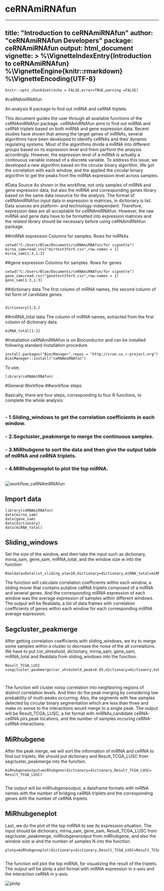 # ceRNAmiRNAfun
---
title: "Introduction to ceRNAmiRNAfun"
author: "ceRNAmiRNAfun Developers"
package: ceRNAmiRNAfun
output: 
  html_document
vignette: >
  %\VignetteIndexEntry{Introduction to ceRNAmiRNAfun}
  %\VignetteEngine{knitr::rmarkdown}
  %\VignetteEncoding{UTF-8} 
---

```{r setup, include=FALSE}
knitr::opts_chunk$set(echo = FALSE,error=TRUE,warning =FALSE)

```

#ceRNAmiRNAfun

An analysis R package to find out miRNA and ceRNA triplets.

This document guides the user through all available functions of the ceRNAmiRNAfun package. ceRNAmiRNAfun aims to find out miRNA and ceRNA triplets based on both miRNA and gene expression data.
Recent studies have shown that among the target genes of miRNAs, several algorithms have been developed to identify ceRNAs and their dynamic regulating systems. Most of the algorithms divide a miRNA into different groups based on its expression level and them perform the analysis accordingly. However, the expression level of a miRNA is actually a continuous variable instead of a discrete variable. To address this issue, we developed a new algorithm based on the circular binary algorithm. We got the correlation with each window, and the applied the circular binary algorithm to get the peaks from the miRNA expression level across samples.

#Data Source
As shown in the workflow, not only samples of miRNA and gene expression data, but also the miRNA and corresponding genes library based on the same data resource for the analysis. The format of ceRNAmiRNAfun input data in expression is matrices, in dictionary is list. Data sources are platform- and technology-independent. Therefore, expression data are all acceptable for ceRNAmiRNAfun. However, the raw miRNA and gene data have to be formatted into expression matrices and the related library should be necessary before using ceRNAmiRNAfun package.

##miRNA expression
Columns for samples. Rows for miRNAs

```{r }
setwd("C:/Users/Blue/Documents/ceRNAmiRNAfun/for vignette")
mirna_sam=read.csv("mirtest3forV.csv",row.names = 1)
mirna_sam[1:3,1:3]
```

##gene expression
Columns for samples. Rows for genes


```{r}
setwd("C:/Users/Blue/Documents/ceRNAmiRNAfun/for vignette")
gene_sam=read.csv("genetest3forV.csv",row.names = 1)
gene_sam[1:3,1:3]
```

##dictionary data
The first column of miRNA names, the second column of list form of candidate genes. 


```{r}

dictionary[1:3,]
```
##miRNA_total data
The column of miRNA names, extracted from the first column of dictionary data. 

```{r}
miRNA_total[1:3]

```

#Installation
ceRNAmiRNAfun is on Bioconductor and can be installed following standard installation procedure.


  
```{r,echo=TRUE,results = "hide",message=FALSE,eval=FALSE }
install.packages("BiocManager",repos = "http://cran.us.r-project.org")
BiocManager::install("ceRNAmiRNAfun")
```
To use,

```{r,echo=TRUE,results = "hide",message=FALSE,eval=FALSE}
library(ceRNAmiRNAfun)
```

#General Workflow
##workflow steps:

Basically, there are four steps, corresponding to four R functions, to complete the whole analysis:
```{r}

```

###	- 1.Sliding_windows to get the correlation coefficients in each window.
###	- 2.Segcluster_peakmerge to merge the continuous samples.
###	- 3.MiRhubgene to sort the data and then give the output table of miRNA and ceRNA triplets.
###	- 4.MiRhubgeneplot to plot the top miRNA.

```{r}

```

![workflow_ceRNAmiRNAfun](C:/Users/Blue/Documents/ceRNAmiRNAfun/vignettes/pics/workflow_ceRNAmiRNAfun.png)



##	Import data


```{r,echo=TRUE,results = "hide",message=FALSE,eval=FALSE}
library(ceRNAmiRNAfun)
data(mirna_sam)
data(gene_sam)
data(dictionary)
data(miRNA_total)
```



##	Sliding_windows
Set the size of the window, and then take the input such as dictionary, mirna_sam, gene_sam, miRNA_total, and the window size w into the function


```{r,echo=TRUE,results = "hide",message=FALSE,eval=FALSE}
Realdata=Datalist_sliding_w(w=10,dictionary=dictionary,miRNA_total=miRNA_total,mirna_sam=mirna_sam,gene_sam=gene_sam)

```
The function will calculate correlation coefficients within each window, a sliding mover that contains putative ceRNA triplets composed of a miRNA and several genes. And the corresponding miRNA expression of each window was the average expression of samples within different windows. The output will be Realdata, a list of data frames with correlation coefficients of genes within each window for each corresponding miRNA average expression.

##	Segcluster_peakmerge
After getting correlation coefficients with sliding_windows, we try to merge some samples within a cluster to decrease the noise of the all correlations. We have to put cor_shreshold, dictionary, mirna_sam, gene_sam, miRNA_total and Realdata from sliding_windows into the function.

```{r,echo=TRUE,results = "hide",message=FALSE,eval=FALSE}
Result_TCGA_LUSC =segcluster_peakmerge(cor_shreshold_peak=0.85,dictionary=dictioanry,miRNA_total=miRNA_total,mirna_sam=mirna_sam,gene_sam=gene_sam,Realdata=Realdata)



```
The function will cluster noisy correlation into neighboring regions of distinct correlation levels. And then do the peak merging by considering low probability of multi-peaks occurring. Also, the segments with few samples detected by circular binary segmentation which are less than three and make no sense to the interactions would merge to a single peak. The output will be Result_TCGA_LUSC, a list format with miRNAs,candidate ceRNA-ceRNA pirs,peak locations, and the number of samples occuring ceRNA-ceRNA interactions.  

##	MiRhubgene
After the peak merge, we will sort the information of miRNA and ceRNA to find out triplets. We should put dictionary and Result_TCGA_LUSC from segcluster_peakmerge into the function.


```{r,echo=TRUE,results = "hide",message=FALSE,eval=FALSE}
miRhubgeneoutput=miRhubgene(dictionary=dictionary,Result_TCGA_LUSC= Result_TCGA_LUSC)


```
The output will be miRhubgeneoutput, a dataframe formats with miRNA names with the number of bridging ceRNA triplets and the corresponding genes with the number of ceRNA triplets.  

##	MiRhubgeneplot
Last,.we do the plot of the top miRNA to see its expression situation. The input should be dictionary, mirna_sam, gene_sam, Result_TCGA_LUSC from segcluster_peakmerge, miRhubgeneoutput from miRhubgene, and also the window size w and the number of samples N into the function.


```{r,echo=TRUE,results = "hide",message=FALSE,eval=FALSE}
plotp=miRhubgeneplot(dictionary=dictionary,Result_TCGA_LUSC=Result_TCGA_LUSC,mirna_sam=mirna_sam,miRhubgeneoutput=miRhubgeneoutput,w=10,N=475)
  
```
The function will plot the top miRNA, for visualizing the result of the triplets. The output will be plotp a plot format with miRNA expression in x-axis and the interaction ceRNA in y-axis.


![plotp](C:/Users/Blue/Documents/ceRNAmiRNAfun/vignettes/pics/plotp.png)
